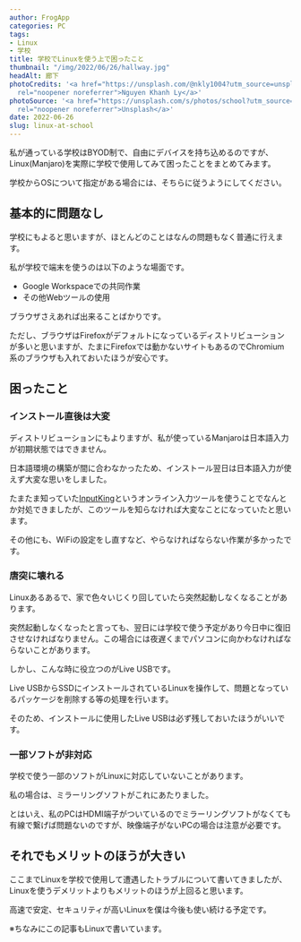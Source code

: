 ```yaml
---
author: FrogApp
categories: PC
tags:
- Linux
- 学校
title: 学校でLinuxを使う上で困ったこと
thumbnail: "/img/2022/06/26/hallway.jpg"
headAlt: 廊下
photoCredits: '<a href="https://unsplash.com/@nkly1004?utm_source=unsplash&utm_medium=referral&utm_content=creditCopyText"  target="_blank"
  rel="noopener noreferrer">Nguyen Khanh Ly</a>'
photoSource: '<a href="https://unsplash.com/s/photos/school?utm_source=unsplash&utm_medium=referral&utm_content=creditCopyText"  target="_blank"
  rel="noopener noreferrer">Unsplash</a>'
date: 2022-06-26
slug: linux-at-school
---
```


私が通っている学校はBYOD制で、自由にデバイスを持ち込めるのですが、Linux(Manjaro)を実際に学校で使用してみて困ったことをまとめてみます。

<div class="warning-card">

学校からOSについて指定がある場合には、そちらに従うようにしてください。

</div>

## 基本的に問題なし

学校にもよると思いますが、ほとんどのことはなんの問題もなく普通に行えます。

私が学校で端末を使うのは以下のような場面です。

* Google Workspaceでの共同作業
* その他Webツールの使用

ブラウザさえあれば出来ることばかりです。

ただし、ブラウザはFirefoxがデフォルトになっているディストリビューションが多いと思いますが、たまにFirefoxでは動かないサイトもあるのでChromium系のブラウザも入れておいたほうが安心です。

## 困ったこと

### インストール直後は大変

ディストリビューションにもよりますが、私が使っているManjaroは日本語入力が初期状態ではできません。

日本語環境の構築が間に合わなかったため、インストール翌日は日本語入力が使えず大変な思いをしました。

たまたま知っていた<a href="https://www.inputking.com/japanese/"  target="_blank" rel="noopener noreferrer">InputKing</a>というオンライン入力ツールを使うことでなんとか対処できましたが、このツールを知らなければ大変なことになっていたと思います。

その他にも、WiFiの設定をし直すなど、やらなければならない作業が多かったです。

### 唐突に壊れる

Linuxあるあるで、家で色々いじくり回していたら突然起動しなくなることがあります。

突然起動しなくなったと言っても、翌日には学校で使う予定があり今日中に復旧させなければなりません。この場合には夜遅くまでパソコンに向かわなければならないことがあります。

しかし、こんな時に役立つのがLive USBです。

Live USBからSSDにインストールされているLinuxを操作して、問題となっているパッケージを削除する等の処理を行います。

そのため、インストールに使用したLive USBは必ず残しておいたほうがいいです。

### 一部ソフトが非対応

学校で使う一部のソフトがLinuxに対応していないことがあります。

私の場合は、ミラーリングソフトがこれにあたりました。

とはいえ、私のPCはHDMI端子がついているのでミラーリングソフトがなくても有線で繋げば問題ないのですが、映像端子がないPCの場合は注意が必要です。

## それでもメリットのほうが大きい

ここまでLinuxを学校で使用して遭遇したトラブルについて書いてきましたが、Linuxを使うデメリットよりもメリットのほうが上回ると思います。

高速で安定、セキュリティが高いLinuxを僕は今後も使い続ける予定です。

※ちなみにこの記事もLinuxで書いています。
